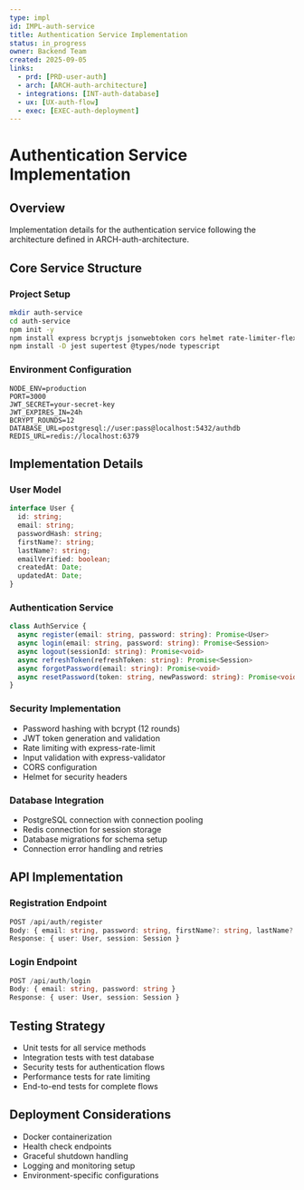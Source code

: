 ```yaml
---
type: impl
id: IMPL-auth-service
title: Authentication Service Implementation
status: in_progress
owner: Backend Team
created: 2025-09-05
links:
  - prd: [PRD-user-auth]
  - arch: [ARCH-auth-architecture]
  - integrations: [INT-auth-database]
  - ux: [UX-auth-flow]
  - exec: [EXEC-auth-deployment]
---
```


# Authentication Service Implementation

## Overview
Implementation details for the authentication service following the architecture defined in ARCH-auth-architecture.

## Core Service Structure

### Project Setup
```bash
mkdir auth-service
cd auth-service
npm init -y
npm install express bcryptjs jsonwebtoken cors helmet rate-limiter-flexible
npm install -D jest supertest @types/node typescript
```

### Environment Configuration
```env
NODE_ENV=production
PORT=3000
JWT_SECRET=your-secret-key
JWT_EXPIRES_IN=24h
BCRYPT_ROUNDS=12
DATABASE_URL=postgresql://user:pass@localhost:5432/authdb
REDIS_URL=redis://localhost:6379
```

## Implementation Details

### User Model
```typescript
interface User {
  id: string;
  email: string;
  passwordHash: string;
  firstName?: string;
  lastName?: string;
  emailVerified: boolean;
  createdAt: Date;
  updatedAt: Date;
}
```

### Authentication Service
```typescript
class AuthService {
  async register(email: string, password: string): Promise<User>
  async login(email: string, password: string): Promise<Session>
  async logout(sessionId: string): Promise<void>
  async refreshToken(refreshToken: string): Promise<Session>
  async forgotPassword(email: string): Promise<void>
  async resetPassword(token: string, newPassword: string): Promise<void>
}
```

### Security Implementation
- Password hashing with bcrypt (12 rounds)
- JWT token generation and validation
- Rate limiting with express-rate-limit
- Input validation with express-validator
- CORS configuration
- Helmet for security headers

### Database Integration
- PostgreSQL connection with connection pooling
- Redis connection for session storage
- Database migrations for schema setup
- Connection error handling and retries

## API Implementation

### Registration Endpoint
```typescript
POST /api/auth/register
Body: { email: string, password: string, firstName?: string, lastName?: string }
Response: { user: User, session: Session }
```

### Login Endpoint
```typescript
POST /api/auth/login
Body: { email: string, password: string }
Response: { user: User, session: Session }
```

## Testing Strategy
- Unit tests for all service methods
- Integration tests with test database
- Security tests for authentication flows
- Performance tests for rate limiting
- End-to-end tests for complete flows

## Deployment Considerations
- Docker containerization
- Health check endpoints
- Graceful shutdown handling
- Logging and monitoring setup
- Environment-specific configurations
